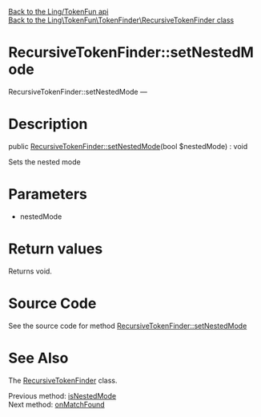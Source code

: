 [Back to the Ling/TokenFun api](https://github.com/lingtalfi/TokenFun/blob/master/doc/api/Ling/TokenFun.md)<br>
[Back to the Ling\TokenFun\TokenFinder\RecursiveTokenFinder class](https://github.com/lingtalfi/TokenFun/blob/master/doc/api/Ling/TokenFun/TokenFinder/RecursiveTokenFinder.md)


RecursiveTokenFinder::setNestedMode
================



RecursiveTokenFinder::setNestedMode — 




Description
================


public [RecursiveTokenFinder::setNestedMode](https://github.com/lingtalfi/TokenFun/blob/master/doc/api/Ling/TokenFun/TokenFinder/RecursiveTokenFinder/setNestedMode.md)(bool $nestedMode) : void




Sets the nested mode




Parameters
================


- nestedMode

    


Return values
================

Returns void.








Source Code
===========
See the source code for method [RecursiveTokenFinder::setNestedMode](https://github.com/lingtalfi/TokenFun/blob/master/TokenFinder/RecursiveTokenFinder.php#L55-L58)


See Also
================

The [RecursiveTokenFinder](https://github.com/lingtalfi/TokenFun/blob/master/doc/api/Ling/TokenFun/TokenFinder/RecursiveTokenFinder.md) class.

Previous method: [isNestedMode](https://github.com/lingtalfi/TokenFun/blob/master/doc/api/Ling/TokenFun/TokenFinder/RecursiveTokenFinder/isNestedMode.md)<br>Next method: [onMatchFound](https://github.com/lingtalfi/TokenFun/blob/master/doc/api/Ling/TokenFun/TokenFinder/RecursiveTokenFinder/onMatchFound.md)<br>

